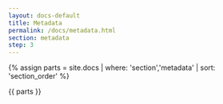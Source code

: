 ```yaml
---
layout: docs-default
title: Metadata
permalink: /docs/metadata.html
section: metadata
step: 3
---
```


{% assign parts = site.docs | where: 'section','metadata' | sort: 'section_order' %}

{{ parts }}